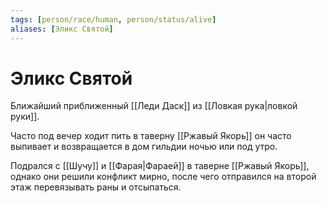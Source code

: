 ```yaml
---
tags: [person/race/human, person/status/alive]
aliases: [Эликс Святой]
---
```


# Эликс Святой

Ближайший приближенный [[Леди Даск]] из [[Ловкая рука|ловкой руки]].

Часто под вечер ходит пить в таверну [[Ржавый Якорь]] он часто выпивает и возвращается в дом гильдии ночью или под утро.

Подрался с [[Шучу]] и [[Фарая|Фараей]] в таверне [[Ржавый Якорь]], однако они решили конфликт мирно, после чего отправился на второй этаж перевязывать раны и отсыпаться.
